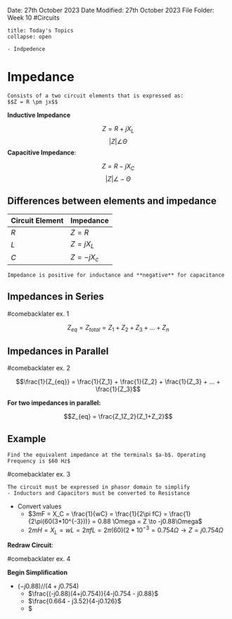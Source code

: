 Date: 27th October 2023
Date Modified: 27th October 2023
File Folder: Week 10
#Circuits

```ad-abstract
title: Today's Topics
collapse: open

- Indpedence

```

# Impedance

```ad-summary
Consists of a two circuit elements that is expressed as:
$$Z = R \pm jx$$
```

**Inductive Impedance**

$$Z = R + jX_L$$
$$|Z| \angle \Theta$$
**Capacitive Impedance**:

$$Z = R-jX_C$$
$$|Z| \angle -\Theta$$

## Differences between elements and impedance

| Circuit Element | Impedance  |
| --------------- | ---------- |
| $R$             | $Z = R$    |
| $L$             | $Z = jX_L$ |
| $C$             | $Z=-jX_c$           |

```ad-note
Impedance is positive for inductance and **negative** for capacitance
```

## Impedances in Series

#comebacklater ex. 1

$$Z_{eq} = Z_{total} = Z_1 + Z_2 + Z_3 + ... + Z_n$$

## Impedances in Parallel

#comebacklater ex. 2

$$\frac{1}{Z_{eq}} = \frac{1}{Z_1} + \frac{1}{Z_2} + \frac{1}{Z_3} + ... + \frac{1}{Z_3}$$

**For two impedances in parallel:**

$$Z_{eq} = \frac{Z_1Z_2}{Z_1+Z_2}$$

## Example

```ad-question
Find the equivalent impedance at the terminals $a-b$. Operating Frequency is $60 Hz$
```

#comebacklater ex. 3

```ad-warning
The circuit must be expressed in phasor domain to simplify
- Inductors and Capacitors must be converted to Resistance
```

- Convert values
	- $3mF = X_C = \frac{1}{wC} = \frac{1}{2\pi fC} = \frac{1}{2\pi(60(3*10^{-3}))} = 0.88 \Omega = Z \to -j0.88\Omega$
	- $2mH = X_L = wL = 2\pi fL = 2 \pi (60)(2*10^{-3} = 0.754 \Omega \to Z = j0.754 \Omega$

**Redraw Circuit**:

#comebacklater ex. 4

**Begin Simplification**

- $(-j0.88) // (4+j0.754)$
	- $\frac{(-j0.88)(4+j0.754)}{4-j0.754 - j0.88}$
	- $\frac{0.664 - j3.52}{4-j0.126}$
	- $


